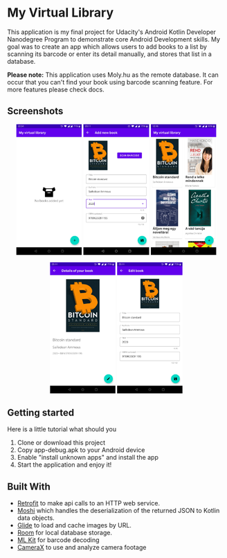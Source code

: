 # My Virtual Library
This application is my final project for Udacity's Android Kotlin Developer Nanodegree Program to demonstrate core Android Development skills. My goal was to create an app which allows users to add books to a list by scanning its barcode or enter its detail manually, and stores that list in a database.

**Please note:** This application uses Moly.hu as the remote database. It can occur that you can't find your book using barcode scanning feature.
For more features please check docs.

## Screenshots
<p align="center">
<img src=screenshots/Screenshot_20210702-225442.jpg width=30% height=30%>
<img src=screenshots/Screenshot_20210702-231110.jpg width=30% height=30%>
<img src=screenshots/Screenshot_20210703-121620.jpg width=30% height=30%>
</p>
<p align="center">
<img src=screenshots/Screenshot_20210702-231129.jpg width=30% height=30%>
<img src=screenshots/Screenshot_20210702-231141.jpg width=30% height=30%>
</p>

## Getting started
Here is a little tutorial what should you 

1. Clone or download this project
2. Copy app-debug.apk to your Android device
3. Enable "install unknown apps" and install the app
4. Start the application and enjoy it!

## Built With

* [Retrofit](https://square.github.io/retrofit/) to make api calls to an HTTP web service.
* [Moshi](https://github.com/square/moshi) which handles the deserialization of the returned JSON to Kotlin data objects. 
* [Glide](https://bumptech.github.io/glide/) to load and cache images by URL.
* [Room](https://developer.android.com/training/data-storage/room) for local database storage.
* [ML Kit](https://developers.google.com/ml-kit/vision/barcode-scanning) for barcode decoding
* [CameraX](https://developer.android.com/training/camerax) to use and analyze camera footage
